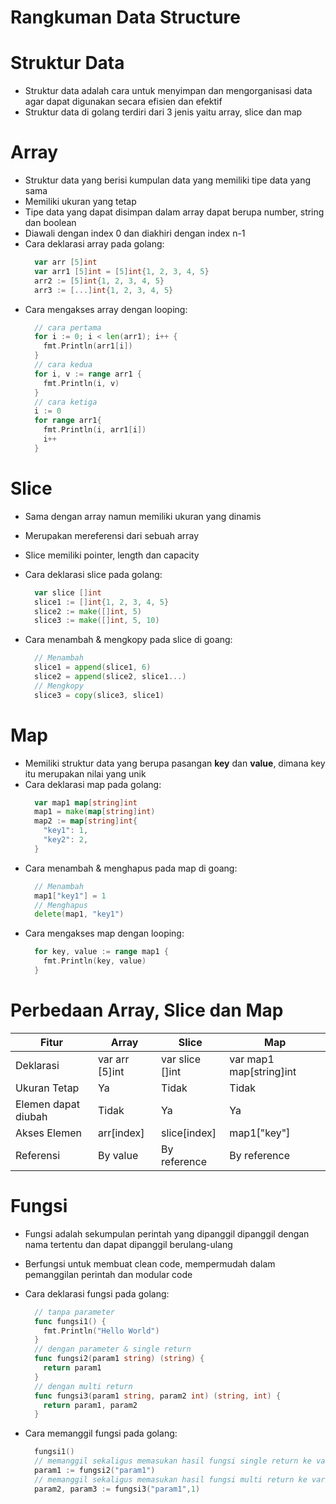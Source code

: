 # **Rangkuman Data Structure**

# Struktur Data

- Struktur data adalah cara untuk menyimpan dan mengorganisasi data agar dapat digunakan secara efisien dan efektif
- Struktur data di golang terdiri dari 3 jenis yaitu array, slice dan map

# Array

- Struktur data yang berisi kumpulan data yang memiliki tipe data yang sama
- Memiliki ukuran yang tetap
- Tipe data yang dapat disimpan dalam array dapat berupa number, string dan boolean
- Diawali dengan index 0 dan diakhiri dengan index n-1
- Cara deklarasi array pada golang:
  ```go
    var arr [5]int
    var arr1 [5]int = [5]int{1, 2, 3, 4, 5}
    arr2 := [5]int{1, 2, 3, 4, 5}
    arr3 := [...]int{1, 2, 3, 4, 5}
  ```
- Cara mengakses array dengan looping:
  ```go
    // cara pertama
    for i := 0; i < len(arr1); i++ {
      fmt.Println(arr1[i])
    }
    // cara kedua
    for i, v := range arr1 {
      fmt.Println(i, v)
    }
    // cara ketiga
    i := 0
    for range arr1{
      fmt.Println(i, arr1[i])
      i++
    }
  ```

# Slice

- Sama dengan array namun memiliki ukuran yang dinamis
- Merupakan mereferensi dari sebuah array
- Slice memiliki pointer, length dan capacity

- Cara deklarasi slice pada golang:
  ```go
    var slice []int
    slice1 := []int{1, 2, 3, 4, 5}
    slice2 := make([]int, 5)
    slice3 := make([]int, 5, 10)
  ```
- Cara menambah & mengkopy pada slice di goang:
  ```go
    // Menambah
    slice1 = append(slice1, 6)
    slice2 = append(slice2, slice1...)
    // Mengkopy
    slice3 = copy(slice3, slice1)
  ```

# Map

- Memiliki struktur data yang berupa pasangan **key** dan **value**, dimana key itu merupakan nilai yang unik
- Cara deklarasi map pada golang:
  ```go
    var map1 map[string]int
    map1 = make(map[string]int)
    map2 := map[string]int{
      "key1": 1,
      "key2": 2,
    }
  ```
- Cara menambah & menghapus pada map di goang:
  ```go
    // Menambah
    map1["key1"] = 1
    // Menghapus
    delete(map1, "key1")
  ```
- Cara mengakses map dengan looping:
  ```go
    for key, value := range map1 {
      fmt.Println(key, value)
    }
  ```

# Perbedaan Array, Slice dan Map

| Fitur               | Array          | Slice           | Map                     |
| ------------------- | -------------- | --------------- | ----------------------- |
| Deklarasi           | var arr [5]int | var slice []int | var map1 map[string]int |
| Ukuran Tetap        | Ya             | Tidak           | Tidak                   |
| Elemen dapat diubah | Tidak          | Ya              | Ya                      |
| Akses Elemen        | arr[index]     | slice[index]    | map1["key"]             |
| Referensi           | By value       | By reference    | By reference            |

# Fungsi

- Fungsi adalah sekumpulan perintah yang dipanggil dipanggil dengan nama tertentu dan dapat dipanggil berulang-ulang
- Berfungsi untuk membuat clean code, mempermudah dalam pemanggilan perintah dan modular code
- Cara deklarasi fungsi pada golang:

  ```go
    // tanpa parameter
    func fungsi1() {
      fmt.Println("Hello World")
    }
    // dengan parameter & single return
    func fungsi2(param1 string) (string) {
      return param1
    }
    // dengan multi return
    func fungsi3(param1 string, param2 int) (string, int) {
      return param1, param2
    }

  ```

- Cara memanggil fungsi pada golang:
  ```go
    fungsi1()
    // memanggil sekaligus memasukan hasil fungsi single return ke variabel
    param1 := fungsi2("param1")
    // memanggil sekaligus memasukan hasil fungsi multi return ke variabel
    param2, param3 := fungsi3("param1",1)
  ```
